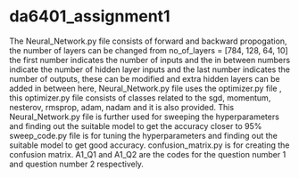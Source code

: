 # da6401_assignment1
The Neural_Network.py file consists of forward and backward propogation, the number of layers can be changed from no_of_layers = [784, 128, 64, 10] the first number indicates the number of inputs and the in between numbers indicate the number of hidden layer inputs and the last number indicates the number of outputs, these can be modified and extra hidden layers can be added in between here, Neural_Network.py file  uses the  optimizer.py file , this optimizer.py file consists of classes related to the sgd, momentum, nesterov, rmsprop, adam, nadam and it is also provided.
This Neural_Network.py file is further used for sweeping the hyperparameters and finding out the suitable model to get the accuracy closer to 95%
sweep_code.py file is for tuning the hyperparameters and finding out the suitable model to get good accuracy.
confusion_matrix.py is for creating the confusion matrix.
A1_Q1 and A1_Q2 are the codes for the question number 1 and question number 2 respectively.
